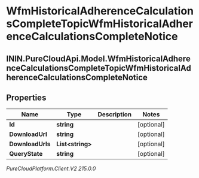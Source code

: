 # WfmHistoricalAdherenceCalculationsCompleteTopicWfmHistoricalAdherenceCalculationsCompleteNotice

## ININ.PureCloudApi.Model.WfmHistoricalAdherenceCalculationsCompleteTopicWfmHistoricalAdherenceCalculationsCompleteNotice

## Properties

|Name | Type | Description | Notes|
|------------ | ------------- | ------------- | -------------|
| **Id** | **string** |  | [optional] |
| **DownloadUrl** | **string** |  | [optional] |
| **DownloadUrls** | **List&lt;string&gt;** |  | [optional] |
| **QueryState** | **string** |  | [optional] |



_PureCloudPlatform.Client.V2 215.0.0_
